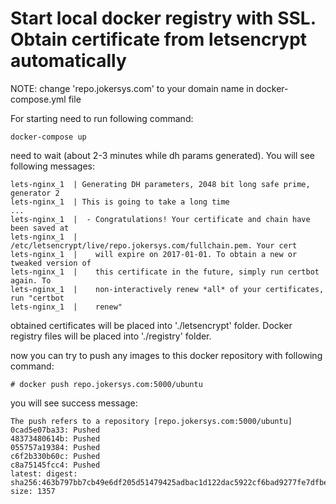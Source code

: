 # Start local docker registry with SSL. Obtain certificate from letsencrypt automatically 

NOTE: change 'repo.jokersys.com' to your domain name in docker-compose.yml file

For starting need to run following command:

`docker-compose up`

need to wait (about 2-3 minutes while dh params generated). You will see following messages:

```
lets-nginx_1  | Generating DH parameters, 2048 bit long safe prime, generator 2
lets-nginx_1  | This is going to take a long time
...
lets-nginx_1  |  - Congratulations! Your certificate and chain have been saved at
lets-nginx_1  |    /etc/letsencrypt/live/repo.jokersys.com/fullchain.pem. Your cert
lets-nginx_1  |    will expire on 2017-01-01. To obtain a new or tweaked version of
lets-nginx_1  |    this certificate in the future, simply run certbot again. To
lets-nginx_1  |    non-interactively renew *all* of your certificates, run "certbot
lets-nginx_1  |    renew"
```

obtained certificates will be placed into './letsencrypt' folder. Docker registry files will be placed into './registry' folder.

now you can try to push any images to this docker repository with following command:

`# docker push repo.jokersys.com:5000/ubuntu`

you will see success message:
```
The push refers to a repository [repo.jokersys.com:5000/ubuntu]
0cad5e07ba33: Pushed 
48373480614b: Pushed 
055757a19384: Pushed 
c6f2b330b60c: Pushed 
c8a75145fcc4: Pushed 
latest: digest: sha256:463b797bb7cb49e6df205d51479425adbac1d122dac5922cf6bad9277fe7dfbe size: 1357
```
